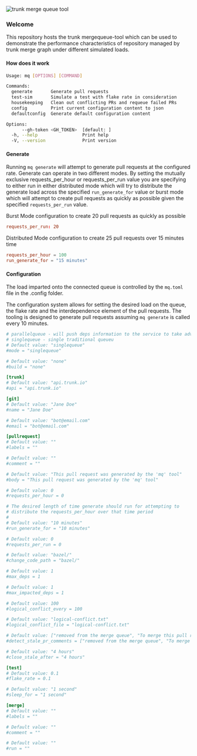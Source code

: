 ![trunk merge queue tool](https://github.com/trunk-io/mergequeue-tool/assets/1265982/6fa28185-6b75-467c-83b2-273a05dbbba4)

### Welcome

This repository hosts the trunk mergequeue-tool which can be used to demonstrate the performance
characteristics of repository managed by trunk merge graph under different simulated loads.

#### How does it work

```bash
Usage: mq [OPTIONS] [COMMAND]

Commands:
  generate       Generate pull requests
  test-sim       Simulate a test with flake rate in consideration
  housekeeping   Clean out conflicting PRs and requeue failed PRs
  config         Print current configuration content to json
  defaultconfig  Generate default configuration content

Options:
      --gh-token <GH_TOKEN>  [default: ]
  -h, --help                 Print help
  -V, --version              Print version
```

#### Generate

Running `mq generate` will attempt to generate pull requests at the configured rate. Generate can
operate in two different modes. By setting the mutually exclusive requests_per_hour or
requests_per_run value you are specifying to either run in either distributed mode which will try to
distribute the generate load across the specified `run_generate_for` value or burst mode which will
attempt to create pull requests as quickly as possible given the specified `requests_per_run` value.

Burst Mode configuration to create 20 pull requests as quickly as possible

```toml
requests_per_run: 20
```

Distributed Mode configuration to create 25 pull requests over 15 minutes time

```toml
requests_per_hour = 100
run_generate_for = "15 minutes"
```

#### Configuration

The load imparted onto the connected queue is controlled by the `mq.toml` file in the .config
folder.

The configuration system allows for setting the desired load on the queue, the flake rate and the
interdependence element of the pull requests. The tooling is designed to generate pull requests
assuming `mq generate` is called every 10 minutes.

```toml
# parallelqueue - will push deps information to the service to take advantage of trunk merge dynamic parallel queues
# singlequeue - single traditional queueu
# Default value: "singlequeue"
#mode = "singlequeue"

# Default value: "none"
#build = "none"

[trunk]
# Default value: "api.trunk.io"
#api = "api.trunk.io"

[git]
# Default value: "Jane Doe"
#name = "Jane Doe"

# Default value: "bot@email.com"
#email = "bot@email.com"

[pullrequest]
# Default value: ""
#labels = ""

# Default value: ""
#comment = ""

# Default value: "This pull request was generated by the 'mq' tool"
#body = "This pull request was generated by the 'mq' tool"

# Default value: 0
#requests_per_hour = 0

# The desired length of time generate should run for attempting to
# distribute the requests_per_hour over that time period
#
# Default value: "10 minutes"
#run_generate_for = "10 minutes"

# Default value: 0
#requests_per_run = 0

# Default value: "bazel/"
#change_code_path = "bazel/"

# Default value: 1
#max_deps = 1

# Default value: 1
#max_impacted_deps = 1

# Default value: 100
#logical_conflict_every = 100

# Default value: "logical-conflict.txt"
#logical_conflict_file = "logical-conflict.txt"

# Default value: ["removed from the merge queue", "To merge this pull request, check the box to the left", "/trunk merge"]
#detect_stale_pr_comments = ["removed from the merge queue", "To merge this pull request, check the box to the left", "/trunk merge"]

# Default value: "4 hours"
#close_stale_after = "4 hours"

[test]
# Default value: 0.1
#flake_rate = 0.1

# Default value: "1 second"
#sleep_for = "1 second"

[merge]
# Default value: ""
#labels = ""

# Default value: ""
#comment = ""

# Default value: ""
#run = ""
```
